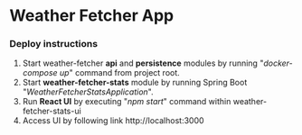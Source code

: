 # Weather Fetcher App

### Deploy instructions
1. Start weather-fetcher **api** and **persistence** modules by running "_docker-compose up_" command from project root.
2. Start **weather-fetcher-stats** module by running Spring Boot "_WeatherFetcherStatsApplication_".
3. Run **React UI** by executing "_npm start_" command within weather-fetcher-stats-ui
4. Access UI by following link http://localhost:3000



